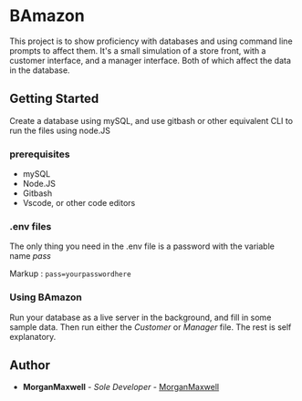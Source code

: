 # BAmazon

This project is to show proficiency with databases and using command line prompts to affect them. It's a small simulation of a store front, with a customer interface, and a manager interface. Both of which affect the data in the database.

## Getting Started

Create a database using mySQL, and use gitbash or other equivalent CLI to run the files using node.JS

### prerequisites

* mySQL
* Node.JS
* Gitbash
* Vscode, or other code editors

### .env files

The only thing you need in the .env file is a password with the variable name _pass_ 

Markup : `pass=yourpasswordhere`

### Using BAmazon

Run your database as a live server in the background, and fill in some sample data. Then run either the _Customer_ or _Manager_ file. The rest is self explanatory.

## Author

* **MorganMaxwell** - *Sole Developer* - [MorganMaxwell](https://github.com/MorganMaxwell)